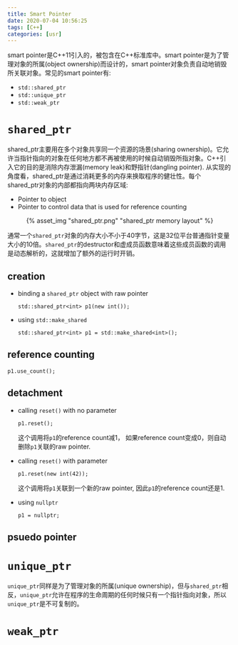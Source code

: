 ```yaml
---
title: Smart Pointer
date: 2020-07-04 10:56:25
tags: [C++]
categories: [usr]
---
```


smart pointer是C++11引入的，被包含在C++标准库中。smart pointer是为了管理对象的所属(object ownership)而设计的，smart pointer对象负责自动地销毁所关联对象。常见的smart pointer有:

<!--more-->

- `std::shared_ptr`
- `std::unique_ptr`
- `std::weak_ptr`

# `shared_ptr`

shared_ptr主要用在多个对象共享同一个资源的场景(sharing ownership)。它允许当指针指向的对象在任何地方都不再被使用的时候自动销毁所指对象。C++引入它的目的是消除内存泄漏(memory leak)和野指针(dangling pointer). 从实现的角度看，shared_ptr是通过消耗更多的内存来换取程序的健壮性。每个shared_ptr对象的内部都指向两块内存区域:

- Pointer to object
- Pointer to control data that is used for reference counting

<div align=center>{% asset_img "shared_ptr.png" "shared_ptr memory layout" %}</div>

通常一个`shared_ptr`对象的内存大小不小于40字节，这是32位平台普通指针变量大小的10倍。`shared_ptr`的destructor和虚成员函数意味着这些成员函数的调用是动态解析的，这就增加了额外的运行时开销。

## creation

- binding a `shared_ptr` object with raw pointer

  `std::shared_ptr<int> p1(new int());`

- using `std::make_shared`

  `std::shared_ptr<int> p1 = std::make_shared<int>();`

## reference counting

`p1.use_count();`

## detachment

- calling `reset()` with no parameter

  `p1.reset();`

  这个调用将`p1`的reference count减1， 如果reference count变成0，则自动删除`p1`关联的raw pointer.

- calling `reset()` with parameter

  `p1.reset(new int(42));`

  这个调用将`p1`关联到一个新的raw pointer, 因此`p1`的reference count还是1.

- using `nullptr`

  `p1 = nullptr;`

## psuedo pointer

  

# `unique_ptr`

`unique_ptr`同样是为了管理对象的所属(unique ownership)，但与`shared_ptr`相反，`unique_ptr`允许在程序的生命周期的任何时候只有一个指针指向对象，所以`unique_ptr`是不可复制的。

# `weak_ptr`
